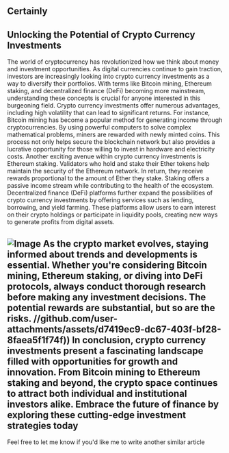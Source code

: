 Certainly
---
## Unlocking the Potential of Crypto Currency Investments
The world of cryptocurrency has revolutionized how we think about money and investment opportunities. As digital currencies continue to gain traction, investors are increasingly looking into crypto currency investments as a way to diversify their portfolios. With terms like Bitcoin mining, Ethereum staking, and decentralized finance (DeFi) becoming more mainstream, understanding these concepts is crucial for anyone interested in this burgeoning field.
Crypto currency investments offer numerous advantages, including high volatility that can lead to significant returns. For instance, Bitcoin mining has become a popular method for generating income through cryptocurrencies. By using powerful computers to solve complex mathematical problems, miners are rewarded with newly minted coins. This process not only helps secure the blockchain network but also provides a lucrative opportunity for those willing to invest in hardware and electricity costs.
Another exciting avenue within crypto currency investments is Ethereum staking. Validators who hold and stake their Ether tokens help maintain the security of the Ethereum network. In return, they receive rewards proportional to the amount of Ether they stake. Staking offers a passive income stream while contributing to the health of the ecosystem.
Decentralized finance (DeFi) platforms further expand the possibilities of crypto currency investments by offering services such as lending, borrowing, and yield farming. These platforms allow users to earn interest on their crypto holdings or participate in liquidity pools, creating new ways to generate profits from digital assets.

![Image](https://github.com/user-attachments/assets/4a25d116-2220-4385-b08e-f287af8fcbc4)
As the crypto market evolves, staying informed about trends and developments is essential. Whether you're considering Bitcoin mining, Ethereum staking, or diving into DeFi protocols, always conduct thorough research before making any investment decisions. The potential rewards are substantial, but so are the risks. 
 //github.com/user-attachments/assets/d7419ec9-dc67-403f-bf28-8faea5f1f74f))
In conclusion, crypto currency investments present a fascinating landscape filled with opportunities for growth and innovation. From Bitcoin mining to Ethereum staking and beyond, the crypto space continues to attract both individual and institutional investors alike. Embrace the future of finance by exploring these cutting-edge investment strategies today
--- 
Feel free to let me know if you'd like me to write another similar article
